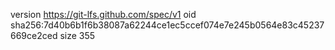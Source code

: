 version https://git-lfs.github.com/spec/v1
oid sha256:7d40b6b1f6b38087a62244ce1ec5ccef074e7e245b0564e83c45237669ce2ced
size 355
